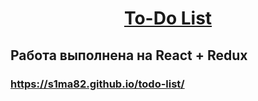 # [<p align="center">To-Do List</p> ](https://s1ma82.github.io/todo-list/)
## Работа выполнена на React + Redux

### https://s1ma82.github.io/todo-list/
